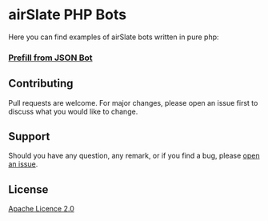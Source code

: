 # airSlate PHP Bots

Here you can find examples of airSlate bots written in pure php:

### [Prefill from JSON Bot](bots/prefill-from-json-bot)

## Contributing

Pull requests are welcome. For major changes, please open an issue first
to discuss what you would like to change.

## Support

Should you have any question, any remark, or if you find a bug, please [open an issue](https://github.com/airslate-oss/php-example-bots/issues).

## License

[Apache Licence 2.0](https://choosealicense.com/licenses/apache-2.0/)
